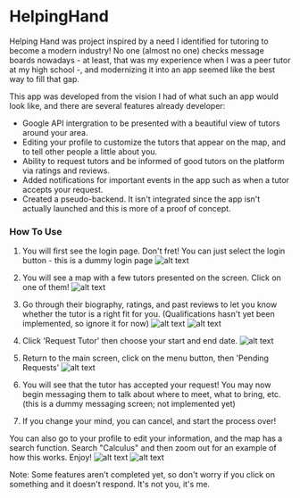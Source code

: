 # HelpingHand

Helping Hand was project inspired by a need I identified for tutoring to become a modern industry! No one (almost no one) checks message boards nowadays - at least, that was my experience when I was a peer tutor at my high school -, and modernizing it into an app seemed like the best way to fill that gap.

This app was developed from the vision I had of what such an app would look like, and there are several features already developer:

* Google API intergration to be presented with a beautiful view of tutors around your area.
* Editing your profile to customize the tutors that appear on the map, and to tell other people a little about you.
* Ability to request tutors and be informed of good tutors on the platform via ratings and reviews.
* Added notifications for important events in the app such as when a tutor accepts your request.
* Created a pseudo-backend. It isn't integrated since the app isn't actually launched and this is more of a proof of concept.



### How To Use

1. You will first see the login page. Don't fret! You can just select the login button - this is a dummy login page
![alt text](https://github.com/Martin-Yushko/HelpingHand/blob/master/README_pictures/1.png)

2. You will see a map with a few tutors presented on the screen. Click on one of them!
![alt text](https://github.com/Martin-Yushko/HelpingHand/blob/master/README_pictures/2.png)

3. Go through their biography, ratings, and past reviews to let you know whether the tutor is a right fit for you. (Qualifications hasn't yet been implemented, so ignore it for now)
![alt text](https://github.com/Martin-Yushko/HelpingHand/blob/master/README_pictures/3.png)
![alt text](https://github.com/Martin-Yushko/HelpingHand/blob/master/README_pictures/4.png)

4. Click 'Request Tutor' then choose your start and end date.
![alt text](https://github.com/Martin-Yushko/HelpingHand/blob/master/README_pictures/5.png)

5. Return to the main screen, click on the menu button, then 'Pending Requests'
![alt text](https://github.com/Martin-Yushko/HelpingHand/blob/master/README_pictures/6.png)

6. You will see that the tutor has accepted your request! You may now begin messaging them to talk about where to meet, what to bring, etc. (this is a dummy messaging screen; not implemented yet)

7. If you change your mind, you can cancel, and start the process over!


You can also go to your profile to edit your information, and the map has a search function. Search "Calculus" and then zoom out for an example of how this works. Enjoy!
![alt text](https://github.com/Martin-Yushko/HelpingHand/blob/master/README_pictures/7.png)
![alt text](https://github.com/Martin-Yushko/HelpingHand/blob/master/README_pictures/8.png)


Note: Some features aren't completed yet, so don't worry if you click on something and it doesn't respond. It's not you, it's me.

